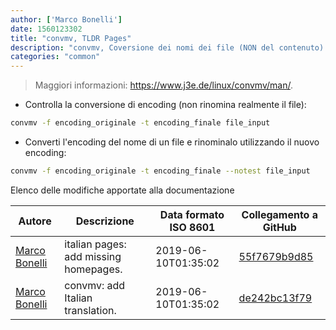 ```yaml
---
author: ['Marco Bonelli']
date: 1560123302
title: "convmv, TLDR Pages"
description: "convmv, Coversione dei nomi dei file (NON del contenuto) da un encoding ad un altro."
categories: "common"
---
```

> Maggiori informazioni: <https://www.j3e.de/linux/convmv/man/>.

- Controlla la conversione di encoding (non rinomina realmente il file):

```bash
convmv -f encoding_originale -t encoding_finale file_input
```

- Converti l'encoding del nome di un file e rinominalo utilizzando il nuovo encoding:

```bash
convmv -f encoding_originale -t encoding_finale --notest file_input
```
Elenco delle modifiche apportate alla documentazione


Autore | Descrizione | Data formato ISO 8601 | Collegamento a GitHub
------|-----|-----|-----
[Marco Bonelli](mailto:marco@mebeim.net) | italian pages: add missing homepages. | 2019-06-10T01:35:02 | [55f7679b9d85](https://github.com/tldr-pages/tldr/commit/55f7679b9d85480f6c81738bd32c7901a1db36fe)
[Marco Bonelli](mailto:mb5.marcob@gmail.com) | convmv: add Italian translation. | 2019-06-10T01:35:02 | [de242bc13f79](https://github.com/tldr-pages/tldr/commit/de242bc13f790f3d403d6dcddff1ca0dff861081)

